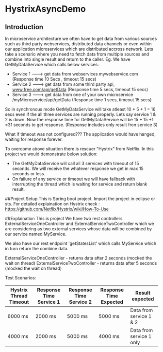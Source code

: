 # HystrixAsyncDemo

## Introduction

In microservice architecture we often have to get data from various sources such as third party webservices, distributed data channels or even within our application microservices which are distributed accross network.
Lets take a scenario where you need to fetch data from multiple sources and combine into single result and return to the caller.
Eg. We have GetMyDataService which calls below services:
- Service 1 ---> get data from webservices mywebservice.com (Response time 10 Secs , timeout 15 secs)
- Service 2 ---> get data from some third party api, www.free.com/api/getData (Response time 5 secs, timeout 15 secs)
- Service 3 ---> get data from one of your own microservice /myMicroservice/api/getData (Response time 1 secs, timeout 15 secs)

So in synchronous mode GetMyDataService will take atleast 10 + 5 + 1 = 16 secs even if the all three services are running properly. Lets say 
service 1 & 2 is down. Now the response time for GetMyDataService will be 15 + 15 +1 =31 seconds to get response. (Response includes only result fron service 3) 

What if timeout was not configured??? The application would have hanged, waiting for response forever.

To overcome above situation there is rescuer "Hystrix" from Netflix. In this project we would demonstrate below solution:
- The GetMyDataService will call all 3 services with timeout of 15 seconds. We will receive the whatever response we get in max 15 seconds or less.
- On failure of any service or timeout we will have fallback with interrupting the thread which is waiting for service and return blank result.

##Project Setup
This is Spring boot project. Import the project in eclipse or sts.
For detailed explaination on Hystrix check : https://github.com/Netflix/Hystrix/wiki/How-To-Use

##Explaination 
This is project We have two rest controllers ExternalServiceOneController and ExternalServiceTwoController which we are considering as two external services whose data will be combined by our service named MyService.

We also have our rest endpoint 'getStatesList' which calls MyService which in turn return the combine data.

ExternalServiceOneController - returns data after 2 seconds (mocked the wait on thread)
ExternalServiceTwoController - returns data after 5 seconds (mocked the wait on thread)

Test Scenarios: 

 Hystrix Thread Timeout      | Response Time Service 1 | Response Time Service 2 |Response Time Expected | Result expected |
------------- | ----------------------- |-----------------------  |-----------------------|-----------------|
6000 ms       | 2000 ms            |5000 ms |5000 ms     |Data from service 1 & 2
4000  ms     | 2000 ms            | 5000 ms |4000 ms  | Data from service 1 only
